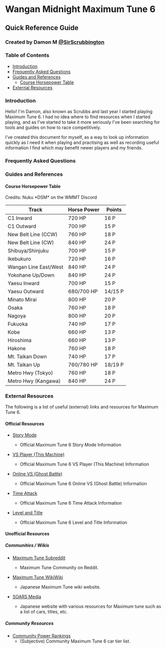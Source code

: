 # Wangan Midnight Maximum Tune 6
## Quick Reference Guide
### Created by Damon M [@SirScrubbington](https://www.twitter.com/SirScrubbington)

### Table of Contents
* [Introduction](#introduction)
* [Frequently Asked Questions](#frequently-asked-questions)
* [Guides and References](#guides-and-references)
  * [Course Horsepower Table](#course-horsepower-table)
* [External Resources](#external-resources)

### Introduction
Hello! I'm Damon, also known as Scrubbs and last year
I started playing Maximum Tune 6. I had no idea where 
to find resources when I started playing, and as I've 
started to take it more seriously I've been searching
for tools and guides on how to race competitively.

I've created this document for myself, as a way to 
look up information quickly as I need it when playing
and practising as well as recording useful information
I find which may benefit newer players and my friends.

### Frequently Asked Questions

### Guides and References
#### Course Horsepower Table
Credits: Nuku \*DSM\* on the WMMT Discord

| Track | Horse Power | Points |
| ----- | ----------- | ------ |
| C1 Inward | 720 HP | 16 P |
| C1 Outward | 700 HP | 15 P |
| New Belt Line (CCW) | 760 HP | 18 P |
| New Belt Line (CW) | 840 HP | 24 P |
| Shibuya/Shinjuku | 700 HP | 15 P |
| Ikebukuro | 720 HP | 16 P |
| Wangan Line East/West | 840 HP | 24 P |
| Yokohane Up/Down | 840 HP | 24 P |
| Yaesu Inward | 700 HP | 15 P |
| Yaesu Outward | 680/700 HP | 14/15 P |
| Minato Mirai | 800 HP | 20 P |
| Osaka | 760 HP | 18 P |
| Nagoya | 800 HP | 20 P |
| Fukuoka | 740 HP | 17 P |
| Kobe | 660 HP | 13 P |
| Hiroshima | 660 HP | 13 P |
| Hakone | 760 HP | 18 P |
| Mt. Taikan Down | 740 HP | 17 P |
| Mt. Taikan Up | 760/780 HP | 18/19 P |
| Metro Hwy (Tokyo) | 760 HP | 18 P |
| Metro Hwy (Kangawa) | 840 HP | 24 P |

### External Resources
The following is a list of useful (external) links and resources for Maximum Tune 6.

#### Official Resources
* [Story Mode](https://wanganmaxi-official.com/wanganmaxi6/en/system/story/)
  * Official Maximum Tune 6 Story Mode Information

* [VS Player (This Machine)](https://wanganmaxi-official.com/wanganmaxi6/en/system/vsplayer/)
  * Official Maximum Tune 6 VS Player (This Machine) Information

* [Online VS (Ghost Battle)](https://wanganmaxi-official.com/wanganmaxi6/en/system/ghost/)
  * Official Maximum Tune 6 Online VS (Ghost Battle) Information

* [Time Attack](https://wanganmaxi-official.com/wanganmaxi6/en/system/timeattack/)
  * Official Maximum Tune 6 Time Attack Information

* [Level and Title](https://wanganmaxi-official.com/wanganmaxi6/en/system/level/)
  * Official Maximum Tune 6 Level and Title Information

#### Unofficial Resources

##### Communities / Wikis

* [Maximum Tune Subreddit](https://www.reddit.com/r/wmmt)
  * Maximum Tune Community on Reddit.

* [Maximum Tune WikiWiki](https://wikiwiki.jp/wmmt)
  * Japanese Maximum Tune wiki website.

* [SOARS Media](https://soarsmedia.blogspot.com/)
  * Japanese website with various resources for Maximum tune such as a list of cars, titles, etc.

##### Community Resources

* [Community Power Rankings](https://tiermaker.com/categories/nascar-racing/wmmt6-2021-car-tier-list-1098661)
  * (Subjective) Community Maximum Tune 6 car tier list.